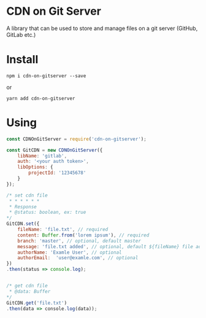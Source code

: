# CDN on Git Server

A library that can be used to store and manage files on a git server (GitHub, GitLab etc.)

# Install

```
npm i cdn-on-gitserver --save
```

or 

```
yarn add cdn-on-gitserver
```

# Using

```javascript
const CDNOnGitServer = require('cdn-on-gitserver');

const GitCDN = new CDNOnGitServer({
    libName: 'gitlab',
    auth: '<your auth token>',
    libOptions: {
        projectId: '12345678'
    }
});

/* set cdn file
 * * * * * *
 * Response
 * @status: boolean, ex: true
*/
GitCDN.set({
    fileName: 'file.txt', // required
    content: Buffer.from('lorem ipsum'), // required
    branch: 'master', // optional, default master
    message: 'file.txt added', // optional, default ${fileName} file added.
    authorName: 'Examle User', // optional
    authorEmail:  'user@examle.com', // optional
})
.then(status => console.log);


/* get cdn file
 * @data: Buffer
*/
GitCDN.get('file.txt')
.then(data => console.log(data));

```